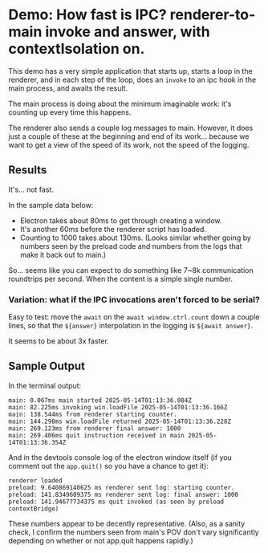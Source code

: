 Demo: How fast is IPC?  renderer-to-main invoke and answer, with contextIsolation on.
========

This demo has a very simple application that starts up,
starts a loop in the renderer,
and in each step of the loop, does an `invoke` to an ipc hook in the main process, and awaits the result.

The main process is doing about the minimum imaginable work:
it's counting up every time this happens.

The renderer also sends a couple log messages to main.
However, it does just a couple of these at the beginning and end of its work...
because we want to get a view of the speed of its work, not the speed of the logging.



Results
-------

It's... not fast.

In the sample data below:

- Electron takes about 80ms to get through creating a window.
- It's another 60ms before the renderer script has loaded.
- Counting to 1000 takes about 130ms.  (Looks similar whether going by numbers seen by the preload code and numbers from the logs that make it back out to main.)

So... seems like you can expect to do something like 7~8k communication roundtrips per second.
When the content is a simple single number.


### Variation: what if the IPC invocations aren't forced to be serial?

Easy to test: move the `await` on the `await window.ctrl.count` down
a couple lines, so that the `${answer}` interpolation in the logging is `${await answer}`.

It seems to be about 3x faster.



Sample Output
-------------

In the terminal output:

```
main: 0.067ms main started 2025-05-14T01:13:36.084Z
main: 82.225ms invoking win.loadFile 2025-05-14T01:13:36.166Z
main: 138.544ms from renderer starting counter.
main: 144.298ms win.loadFile returned 2025-05-14T01:13:36.228Z
main: 269.123ms from renderer final answer: 1000
main: 269.406ms quit instruction received in main 2025-05-14T01:13:36.354Z
```

And in the devtools console log of the electron window itself
(if you comment out the `app.quit()` so you have a chance to get it):

```
renderer loaded
preload: 9.640869140625 ms renderer sent log: starting counter.
preload: 141.8349609375 ms renderer sent log: final answer: 1000
preload: 141.94677734375 ms quit invoked (as seen by preload contextBridge)
```

These numbers appear to be decently representative.
(Also, as a sanity check, I confirm the numbers seen from main's POV
don't vary significantly depending on whether or not app.quit happens rapidly.)
